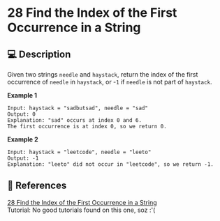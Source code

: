 # 28 Find the Index of the First Occurrence in a String

## 💻 Description

Given two strings `needle` and `haystack`, return the index of the first occurrence of `needle` in `haystack`, or -`1` if `needle` is not part of `haystack`.

**Example 1**

```
Input: haystack = "sadbutsad", needle = "sad"
Output: 0
Explanation: "sad" occurs at index 0 and 6.
The first occurrence is at index 0, so we return 0.
```

**Example 2**

```
Input: haystack = "leetcode", needle = "leeto"
Output: -1
Explanation: "leeto" did not occur in "leetcode", so we return -1.
```

## 🔗 References

[28 Find the Index of the First Occurrence in a String](https://leetcode.com/problems/find-the-index-of-the-first-occurrence-in-a-string/)\
Tutorial: No good tutorials found on this one, soz :'(
